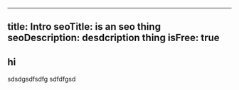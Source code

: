 ----
title: Intro
seoTitle: is an seo thing
seoDescription: desdcription thing
isFree: true
---

## hi
sdsdgsdfsdfg
sdfdfgsd
